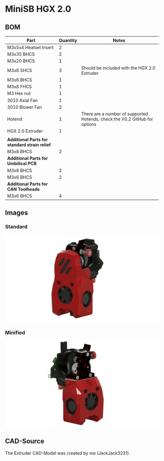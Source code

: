 # MiniSB HGX 2.0

## BOM

| Part                                            | Quantity | Notes                                                                      |
| ----------------------------------------------- | -------- | -------------------------------------------------------------------------- |
| M3x5x4 Heatset Insert                           | 2        |
| M3x35 BHCS                                      | 2        |                                                                            |
| M3x20 BHCS                                      | 1        |                                                                            |
| M3x8 SHCS                                      | 3        | Should be included with the HGX 2.0 Extruder                                 |
| M3x6 BHCS                                       | 1        |
| M3x8 FHCS | 1 
| M3 Hex nut                                      | 1        |
| 3010 Axial Fan                                  | 1        |
| 3010 Blower Fan                                 | 2        |
| Hotend                                          | 1        | There are a number of supported Hotends, check the V0.2 GitHub for options |
| HGX 2.0 Extruder                          | 1        |
|                                                 |          |                                                                            |
| **Additional Parts for standard strain relief** |
| M3x8 BHCS                                       | 2        |                                                                            |
| **Additional Parts for Umbilical PCB**          |
| M3x8 BHCS                                       | 2        |                                                                            |
| M3x6 BHCS                                       | 2        |                                                                            |
| **Additional Parts for CAN Toolheads**          |
| M3x6 BHCS                                       | 4        |                                                                            |

## Images

### Standard

![Standard](images/MiniSB-HGX-2.0-Standard.png)

### Minified

![Minified](images/MiniSB-HGX-2.0-Minified.png)

## CAD-Source

The Extruder CAD-Model was created by me (JackJack3231).
